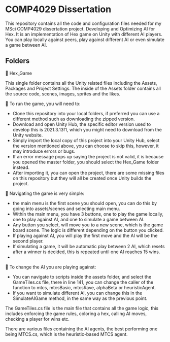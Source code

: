 # COMP4029 Dissertation

This repository contains all the code and configuration files needed for my MSci COMP4029 dissertation project. Developing and Optimizing AI for Hex. It is an implementation of Hex game on Unity with different AI players. 
You can play locally against peers, play against different AI or even simulate a game between AI.

## Folders
📁 Hex_Game

This single folder contains all the Unity related files including the Assets, Packages and Project Settings. The inside of the Assets folder contains all the source code, scenes, images, sprites and the likes.

🏃 To run the game, you will need to:

- Clone this repository into your local folders, if preferred you can use a different method such as downloading the zipped version.
- Download and open Unity Hub, the specific editor version used to develop this is 2021.3.13f1, which you might need to download from the Unity website.
- Simply import the local copy of this project into your Unity Hub, select the version mentioned above, you can choose to skip this, however, it may introduce errors or bugs.
- If an error message pops up saying the project is not valid, it is because you opened the master folder, you should select the Hex_Game folder instead.
- After importing it, you can open the project, there are some missing files on this repository but they will all be created once Unity builds the project.

🚗 Navigating the game is very simple:
- the main menu is the first scene you should open, you can do this by going into assets/scenes and selecting main menu.
- Within the main menu, you have 3 buttons, one to play the game locally, one to play against AI, and one to simulate a game between AI.
- Any button you select, will move you to a new scene, which is the game board scene. The logic is different depending on the button you clicked.
- If playing against AI, you will play the first move and the AI will be the second player.
- If simulating a game, it will be automatic play between 2 AI, which resets after a winner is decided, this is repeated until one AI reaches 15 wins.
- 
🤖 To change the AI you are playing against:
- You can navigate to scripts inside the assets folder, and select the GameTiles.cs file, there in line 141, you can change the caller of the function to mtcs, mtcsBasic, mtcsRave, alphaBeta or heuristicAgent.
- If you want to simulate different AI, you can change this in the SimulateAIGame method, in the same way as the previous point.

The GameTiles.cs file is the main file that contains all the game logic, this includes enforcing the game rules, coloring a hex, calling AI moves, checking a player for wins etc. 

There are various files containing the AI agents, the best performing one being MTCS.cs, which is the heuristic-based MTCS agent. 

